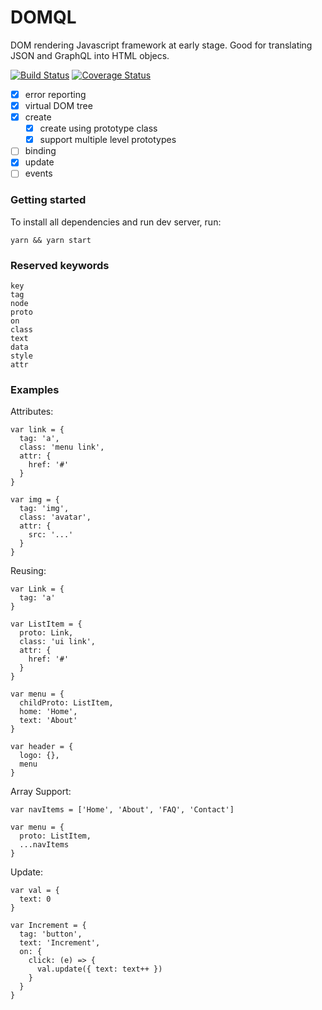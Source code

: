 # DOMQL
DOM rendering Javascript framework at early stage. Good for translating JSON and GraphQL into HTML objecs.

[![Build Status](https://travis-ci.org/rackai/domql.svg?branch=master)](https://travis-ci.org/rackai/domql)
[![Coverage Status](https://coveralls.io/repos/github/rackai/domql/badge.svg?branch=master)](https://coveralls.io/github/rackai/domql?branch=master)

- [x] error reporting
- [x] virtual DOM tree
- [x] create
  - [x] create using prototype class
  - [x] support multiple level prototypes
- [ ] binding
- [x] update
- [ ] events

### Getting started

To install all dependencies and run dev server, run:

```shell
yarn && yarn start
```

### Reserved keywords

```
key
tag
node
proto
on
class
text
data
style
attr
```

### Examples

Attributes:

```
var link = {
  tag: 'a',
  class: 'menu link',
  attr: {
    href: '#'
  }
}
```
```
var img = {
  tag: 'img',
  class: 'avatar',
  attr: {
    src: '...'
  }
}
```

Reusing: 
```
var Link = {
  tag: 'a'
}

var ListItem = {
  proto: Link,
  class: 'ui link',
  attr: {
    href: '#'
  }
}

var menu = {
  childProto: ListItem,
  home: 'Home',
  text: 'About'
}

var header = {
  logo: {},
  menu
}
```

Array Support:
```
var navItems = ['Home', 'About', 'FAQ', 'Contact']

var menu = {
  proto: ListItem,
  ...navItems
}
```

Update:
```
var val = {
  text: 0
}

var Increment = {
  tag: 'button',
  text: 'Increment',
  on: {
    click: (e) => {
      val.update({ text: text++ })
    }
  }
}
```
